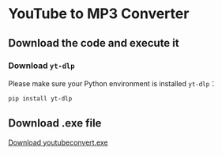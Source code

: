 # YouTube to MP3 Converter
## Download the code and execute it
### Download `yt-dlp`
Please make sure your Python environment is installed `yt-dlp`：
```sh
pip install yt-dlp
```
## Download .exe file
[Download youtubeconvert.exe](https://github.com/BBrain778/youtube_to_mp3/releases/tag/v1.0.0)
